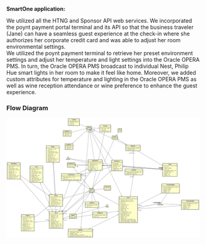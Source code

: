<b>SmartOne application:</b>

We utilized all the HTNG and Sponsor API web services.  We incorporated the poynt payment portal terminal and its API so that the business traveler (Jane) can have a seamless guest experience at the check-in where she authorizes her corporate credit card and was able to adjust her room environmental settings.  
We utilized the poynt payment terminal to retrieve her preset environment settings and adjust her temperature and light settings into the Oracle OPERA PMS.   In turn, the Oracle OPERA PMS broadcast to individual Nest, Philip Hue smart lights in her room to make it feel like home.  Moreover, we added custom attributes for temperature and lighting in the Oracle OPERA PMS as well as wine reception attendance or wine preference to enhance the guest experience.


### Flow Diagram
![alt text](https://github.com/nguyensjsu/fa18-202-code-hunters/blob/master/Diagrams/Final%20Class%20Diagram%20of%20Mario.png)
  
